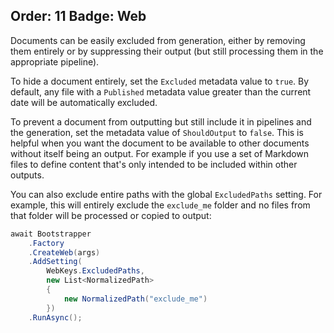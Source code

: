 Order: 11
Badge: Web
---
Documents can be easily excluded from generation, either by removing them entirely or by suppressing their output (but still processing them in the appropriate pipeline).

To hide a document entirely, set the `Excluded` metadata value to `true`. By default, any file with a `Published` metadata value greater than the current date will be automatically excluded.

To prevent a document from outputting but still include it in pipelines and the generation, set the metadata value of `ShouldOutput` to `false`. This is helpful when you want the document to be available to other documents without itself being an output. For example if you use a set of Markdown files to define content that's only intended to be included within other outputs.

You can also exclude entire paths with the global `ExcludedPaths` setting. For example, this will entirely exclude the `exclude_me` folder and no files from that folder will be processed or copied to output:

```csharp
await Bootstrapper
    .Factory
    .CreateWeb(args)
    .AddSetting(
        WebKeys.ExcludedPaths,
        new List<NormalizedPath>
        {
            new NormalizedPath("exclude_me")
        })
    .RunAsync();
```